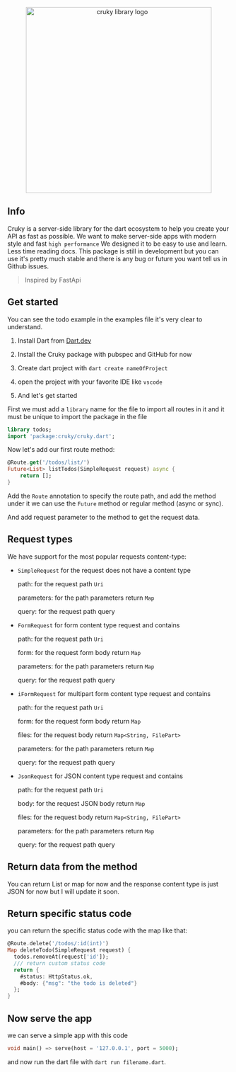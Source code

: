 <p align="center">
  <img src="https://raw.githubusercontent.com/seifalmotaz/cruky/main/assets/logo/logo_transparent.png" alt="cruky library logo" width="420" height="420" \>
</p>

## Info

Cruky is a server-side library for the dart ecosystem to help you create your API as fast as possible.
We want to make server-side apps with modern style and fast `high performance`
We designed it to be easy to use and learn. Less time reading docs.
This package is still in development but you can use it's pretty much stable and there is any bug or future you want tell us in Github issues.

> Inspired by FastApi

## Get started

You can see the todo example in the examples file it's very clear to understand.

1. Install Dart from [Dart.dev](https://dart.dev/)

2. Install the Cruky package with pubspec and GitHub for now

3. Create dart project with  `dart create nameOfProject`

4. open the project with your favorite IDE like  `vscode`

5. And let's get started

First we must add a `library` name for the file to import all routes in it and it must be unique to import the package in the file

```dart
library todos;
import 'package:cruky/cruky.dart';
```

Now let's add our first route method:

```dart
@Route.get('/todos/list/')
Future<List> listTodos(SimpleRequest request) async {
    return [];
}
```

Add the `Route` annotation to specify the route path, and add the method under it we can use the `Future` method or regular method (async or sync).

And add request parameter to the method to get the request data.

## Request types

We have support for the most popular requests content-type:

- `SimpleRequest` for the request does not have a content type
  
  path: for the request path `Uri`
  
  parameters: for the path parameters return `Map`
  
  query: for the request path query

- `FormRequest` for form content type request and contains 
  
  path: for the request path `Uri`
  
  form: for the request form body return `Map`
  
  parameters: for the path parameters return  `Map`
  
  query: for the request path query 

- `iFormRequest` for multipart form content type request and contains
  
  path: for the request path `Uri`
  
  form: for the request form body return `Map`
  
  files: for the request body return `Map<String, FilePart>`
  
  parameters: for the path parameters return `Map`
  
  query: for the request path query

- `JsonRequest` for JSON content type request and contains
  
  path: for the request path `Uri`
  
  body: for the request JSON body return `Map`
  
  files: for the request body return `Map<String, FilePart>`
  
  parameters: for the path parameters return `Map`
  
  query: for the request path query

## Return data from the method

You can return List or map for now and the response content type is just JSON for now but I will update it soon.

## Return specific status code

you can return the specific status code with the map like that:

```dart
@Route.delete('/todos/:id(int)')
Map deleteTodo(SimpleRequest request) {
  todos.removeAt(request['id']);
  /// return custom status code
  return {
    #status: HttpStatus.ok,
    #body: {"msg": "the todo is deleted"}
  };
}
```

## Now serve the app

we can serve a simple app with this code

```dart
void main() => serve(host = '127.0.0.1', port = 5000);
```

and now run the dart file with `dart run filename.dart`.
